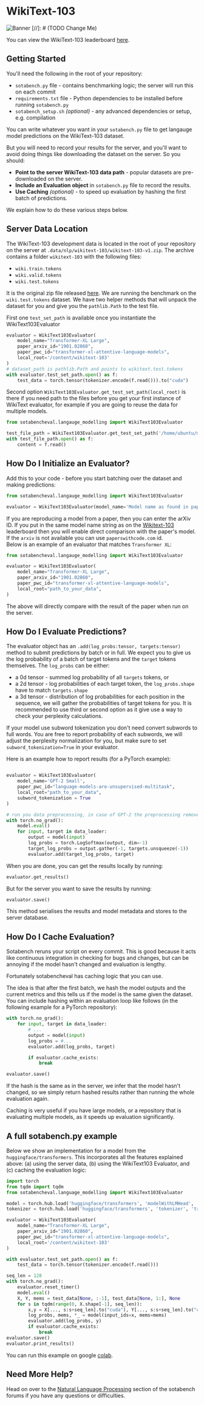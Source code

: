 # WikiText-103

![Banner](img/banner.png)
[//]: # (TODO Change Me) 

You can view the WikiText-103 leaderboard [here](https://sotabench.com/benchmarks/language-modelling-on-wikitext-103).

## Getting Started

You'll need the following in the root of your repository:

- `sotabench.py` file - contains benchmarking logic; the server will run this on each commit
- `requirements.txt` file - Python dependencies to be installed before running `sotabench.py`
- `sotabench_setup.sh` *(optional)* - any advanced dependencies or setup, e.g. compilation

You can write whatever you want in your `sotabench.py` file to get langauge model predictions on the WikiText-103 dataset.

But you will need to record your results for the server, and you'll want to avoid doing things like
downloading the dataset on the server. So you should:

- **Point to the server WikiText-103 data path** - popular datasets are pre-downloaded on the server.
- **Include an Evaluation object** in `sotabench.py` file to record the results.
- **Use Caching** *(optional)* - to speed up evaluation by hashing the first batch of predictions.

We explain how to do these various steps below.

## Server Data Location

The WikiText-103 development data is located in the root of your repository on the server at `.data/nlp/wikitext-103/wikitext-103-v1.zip`.
The archive contains a folder `wikitext-103` with the following files:

- `wiki.train.tokens`
- `wiki.valid.tokens`
- `wiki.test.tokens`

It is the original zip file released [here](https://blog.einstein.ai/the-wikitext-long-term-dependency-language-modeling-dataset/).
We are running the benchmark on the `wiki.test.tokens` dataset.
We have two helper methods that will unpack the dataset for you and give you the `pathlib.Path`  to the test file.

First one `test_set_path` is available once you instantiate the WikiText103Evaluator

```python
evaluator = WikiText103Evaluator(
    model_name="Transformer-XL Large", 
    paper_arxiv_id="1901.02860",
    paper_pwc_id="transformer-xl-attentive-language-models",
    local_root='/content/wikitext-103'
)
# dataset_path is pathlib.Path and points to wikitext.test.tokens
with evaluator.test_set_path.open() as f:
    test_data = torch.tensor(tokenizer.encode(f.read())).to("cuda")
```

Second option `WikiText103Evaluator.get_test_set_path(local_root)` is there if you need path to the files before you get your first instance of WikiText evaluator, for example if you are going to reuse the data for multiple models.
```python
from sotabencheval.langauge_modelling import WikiText103Evaluator

test_file_path = WikiText103Evaluator.get_test_set_path('/home/ubuntu/my_data/wiki103') 
with test_file_path.open() as f:
    content = f.read()
```

## How Do I Initialize an Evaluator?

Add this to your code - before you start batching over the dataset and making predictions:

``` python
from sotabencheval.langauge_modelling import WikiText103Evaluator

evaluator = WikiText103Evaluator(model_name='Model name as found in paperswithcode website')
```

If you are reproducing a model from a paper, then you can enter the arXiv ID. If you
put in the same model name string as on the
[Wikitext-103](https://sotabench.com/benchmarks/language-modelling-on-wikitext-103) leaderboard
then you will enable direct comparison with the paper's model. 
If the `arxiv` is not available you can use `paperswithcode.com` id.  
Below is an example of an evaluator that matches `Transformer XL`:

``` python
from sotabencheval.langauge_modelling import WikiText103Evaluator

evaluator = WikiText103Evaluator(
    model_name="Transformer-XL Large",
    paper_arxiv_id="1901.02860",
    paper_pwc_id="transformer-xl-attentive-language-models",
    local_root="path_to_your_data",
)
```

The above will directly compare with the result of the paper when run on the server.

## How Do I Evaluate Predictions?

The evaluator object has an `.add(log_probs:tensor, targets:tensor)` method to submit predictions by batch or in full. 
We expect you to give us the log probability of a batch of target tokens and the `target` tokens themselves.
The `log_probs` can be either:
- a 0d tensor - summed log probability of all `targets` tokens, or 
- a 2d tensor - log probabilities of each target token, the `log_probs.shape` have to match `targets.shape`
- a 3d tensor - distribution of log probabilities for each position in the sequence, we will gather the probabilities of target tokens for you.
It is recommended to use third or second option as it give use a way to check your perplexity calculations.

If your model use subword tokenization you don't need convert subwords to full words. 
You are free to report probability of each subwords, we will adjust the perplexity normalization for you, but make sure to set `subword_tokenization=True` in your evaluator. 

Here is an example how to report results (for a PyTorch example):

``` python

evaluator = WikiText103Evaluator(
    model_name='GPT-2 Small',
    paper_pwc_id="language-models-are-unsupervised-multitask",
    local_root="path_to_your_data",
    subword_tokenization = True
)

# run you data preprocessing, in case of GPT-2 the preprocessing removes moses artifacts
with torch.no_grad():
    model.eval()
    for input, target in data_loader:
        output = model(input)
        log_probs = torch.LogSoftmax(output, dim=-1)
        target_log_probs = output.gather(-1, targets.unsqueeze(-1))
        evaluator.add(target_log_probs, target)
```

When you are done, you can get the results locally by running:

``` python
evaluator.get_results()
```

But for the server you want to save the results by running:

``` python
evaluator.save()
```

This method serialises the results and model metadata and stores to the server database.

## How Do I Cache Evaluation?

Sotabench reruns your script on every commit. This is good because it acts like
continuous integration in checking for bugs and changes, but can be annoying
if the model hasn't changed and evaluation is lengthy.

Fortunately sotabencheval has caching logic that you can use.

The idea is that after the first batch, we hash the model outputs and the
current metrics and this tells us if the model is the same given the dataset.
You can include hashing within an evaluation loop like follows (in the following
example for a PyTorch repository):

``` python
with torch.no_grad():
    for input, target in data_loader:
        # ...
        output = model(input)
        log_probs = #...
        evaluator.add(log_probs, target)

        if evaluator.cache_exists:
            break

evaluator.save()
```

If the hash is the same as in the server, we infer that the model hasn't changed, so
we simply return hashed results rather than running the whole evaluation again.

Caching is very useful if you have large models, or a repository that is evaluating
multiple models, as it speeds up evaluation significantly.


## A full sotabench.py example

Below we show an implementation for a model from the `huggingface/transformers`. This
incorporates all the features explained above: (a) using the server data, 
(b) using the WikiText103 Evaluator, and (c) caching the evaluation logic:

``` python
import torch
from tqdm import tqdm
from sotabencheval.language_modelling import WikiText103Evaluator

model = torch.hub.load('huggingface/transformers', 'modelWithLMHead', 'transfo-xl-wt103').to("cuda")
tokenizer = torch.hub.load('huggingface/transformers', 'tokenizer', 'transfo-xl-wt103')

evaluator = WikiText103Evaluator(
    model_name="Transformer-XL Large", 
    paper_arxiv_id="1901.02860",
    paper_pwc_id="transformer-xl-attentive-language-models",
    local_root='/content/wikitext-103'
)

with evaluator.test_set_path.open() as f:
    test_data = torch.tensor(tokenizer.encode(f.read()))

seq_len = 128
with torch.no_grad():
    evaluator.reset_timer()
    model.eval()
    X, Y, mems = test_data[None, :-1], test_data[None, 1:], None
    for s in tqdm(range(0, X.shape[-1], seq_len)):
        x,y = X[..., s:s+seq_len].to("cuda"), Y[..., s:s+seq_len].to("cuda")
        log_probs, mems, *_ = model(input_ids=x, mems=mems)
        evaluator.add(log_probs, y)
        if evaluator.cache_exists:
            break
evaluator.save()
evaluator.print_results()
```

You can run this example on google [colab](https://colab.research.google.com/drive/1Qcp1_Fgo_aMtSgf_PV1gFw1DT6hEv7fW).

## Need More Help?

Head on over to the [Natural Language Processing](https://forum.sotabench.com/c/nlp) section of the sotabench forums if you have any questions or difficulties.
